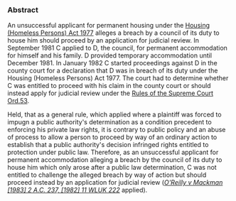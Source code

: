 ### Abstract

An unsuccessful applicant for permanent housing under the [Housing (Homeless Persons) Act 1977](https://uk.westlaw.com/Document/ID3846310A36411DFBD5BDFC95D1AB45D/View/FullText.html?originationContext=document&transitionType=DocumentItem&ppcid=e547c6b5d003449cbbae1ab441b352af&contextData=(sc.Default)) alleges a breach by a council of its duty to house him should proceed by an application for judicial review. In September 1981 C applied to D, the council, for permanent accommodation for himself and his family. D provided temporary accommodation until December 1981. In January 1982 C started proceedings against D in the county court for a declaration that D was in breach of its duty under the Housing (Homeless Persons) Act 1977. The court had to determine whether C was entitled to proceed with his claim in the county court or should instead apply for judicial review under the [Rules of the Supreme Court Ord.53](https://uk.westlaw.com/Document/I94D860C0E4AB11DA9407CBB86AE37856/View/FullText.html?originationContext=document&transitionType=DocumentItem&ppcid=e547c6b5d003449cbbae1ab441b352af&contextData=(sc.Default)).

Held, that as a general rule, which applied where a plaintiff was forced to impugn a public authority's determination as a condition precedent to enforcing his private law rights, it is contrary to public policy and an abuse of process to allow a person to proceed by way of an ordinary action to establish that a public authority's decision infringed rights entitled to protection under public law. Therefore, as an unsuccessful applicant for permanent accommodation alleging a breach by the council of its duty to house him which only arose after a public law determination, C was not entitled to challenge the alleged breach by way of action but should proceed instead by an application for judicial review (_[O'Reilly v Mackman [1983] 2 A.C. 237, [1982] 11 WLUK 222](https://uk.westlaw.com/Document/I11E00610E42811DA8FC2A0F0355337E9/View/FullText.html?originationContext=document&transitionType=DocumentItem&ppcid=e547c6b5d003449cbbae1ab441b352af&contextData=(sc.Default))_ applied).